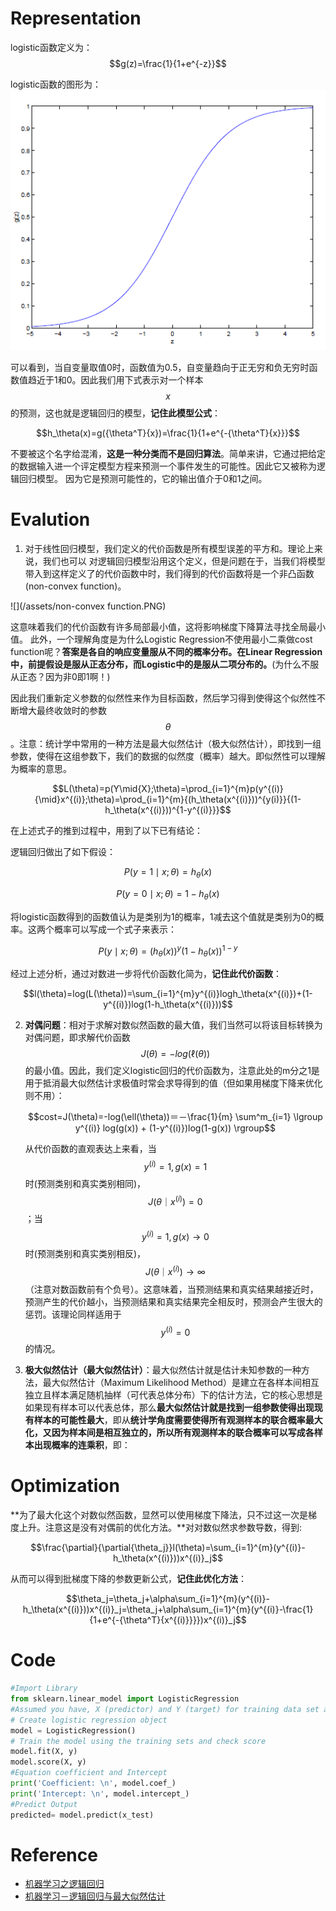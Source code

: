# Representation

logistic函数定义为：$$g(z)=\frac{1}{1+e^{-z}}$$

logistic函数的图形为：
![](/assets/logistic-function.png)

可以看到，当自变量取值0时，函数值为0.5，自变量趋向于正无穷和负无穷时函数值趋近于1和0。因此我们用下式表示对一个样本$$x$$的预测，这也就是逻辑回归的模型，**记住此模型公式**：

$$h_\theta(x)=g({\theta^T}{x})=\frac{1}{1+e^{-{\theta^T}{x}}}$$

不要被这个名字给混淆，**这是一种分类而不是回归算法**。简单来讲，它通过把给定的数据输入进一个评定模型方程来预测一个事件发生的可能性。因此它又被称为逻辑回归模型。 因为它是预测可能性的，它的输出值介于0和1之间。

# Evalution

1. 对于线性回归模型，我们定义的代价函数是所有模型误差的平方和。理论上来说，我们也可以
  对逻辑回归模型沿用这个定义，但是问题在于，当我们将模型带入到这样定义了的代价函数中时，我们得到的代价函数将是一个非凸函数\(non-convex function\)。

  ![](/assets/non-convex function.PNG)

  这意味着我们的代价函数有许多局部最小值，这将影响梯度下降算法寻找全局最小值。
   此外，一个理解角度是为什么Logistic Regression不使用最小二乘做cost function呢？**答案是各自的响应变量服从不同的概率分布。在Linear Regression中，前提假设是服从正态分布，而Logistic中的是服从二项分布的。**(为什么不服从正态？因为非0即1啊！)

  因此我们重新定义参数的似然性来作为目标函数，然后学习得到使得这个似然性不断增大最终收敛时的参数$$\theta$$。注意：统计学中常用的一种方法是最大似然估计（极大似然估计），即找到一组参数，使得在这组参数下，我们的数据的似然度（概率）越大。即似然性可以理解为概率的意思。

  $$L(\theta)=p(Y\mid{X};\theta)=\prod_{i=1}^{m}p(y^{(i)}{\mid}x^{(i)};\theta)=\prod_{i=1}^{m}{(h_\theta(x^{(i)}))^{y(i)}}{(1-h_\theta(x^{(i)}))^{1-y^{(i)}}}$$

  在上述式子的推到过程中，用到了以下已有结论：

  逻辑回归做出了如下假设：

  $$P(y=1{\mid}{x};{\theta})=h_\theta(x)$$

  $$P(y=0{\mid}{x};{\theta})=1-h_\theta(x)$$

  将logistic函数得到的函数值认为是类别为1的概率，1减去这个值就是类别为0的概率。这两个概率可以写成一个式子来表示：

  $$P(y{\mid}{x};{\theta})={(h_\theta(x))}^{y}{(1-h_\theta(x))}^{1-y}$$

  经过上述分析，通过对数进一步将代价函数化简为，**记住此代价函数**：

  $$l(\theta)=log(L(\theta))=\sum_{i=1}^{m}y^{(i)}logh_\theta(x^{(i)})+(1-y^{(i)})log(1-h_\theta(x^{(i)}))$$

2. **对偶问题**：相对于求解对数似然函数的最大值，我们当然可以将该目标转换为对偶问题，即求解代价函数
$$J(\theta)=-log(\ell(\theta))$$的最小值。因此，我们定义logistic回归的代价函数为，注意此处的m分之1是用于抵消最大似然估计求极值时常会求导得到的值（但如果用梯度下降来优化则不用）：

    $$cost=J(\theta)=-log(\ell(\theta))＝－\frac{1}{m} \sum^m_{i=1} \lgroup y^{(i)} log(g(x)) + (1-y^{(i)})log(1-g(x)) \rgroup$$
    
    从代价函数的直观表达上来看，当$$y^{(i)}=1, g(x)=1$$时(预测类别和真实类别相同)，$$J(\theta｜x^{(i)})=0$$
；当$$y^{(i)}=1, g(x) \rightarrow 0$$时(预测类别和真实类别相反)，$$J(\theta｜x^{(i)}) \rightarrow \infty$$（注意对数函数前有个负号）。这意味着，当预测结果和真实结果越接近时，预测产生的代价越小，当预测结果和真实结果完全相反时，预测会产生很大的惩罚。该理论同样适用于$$y^{(i)}=0$$的情况。

3. **极大似然估计（最大似然估计）**：最大似然估计就是估计未知参数的一种方法，最大似然估计（Maximum Likelihood Method）是建立在各样本间相互独立且样本满足随机抽样（可代表总体分布）下的估计方法，它的核心思想是如果现有样本可以代表总体，那么**最大似然估计就是找到一组参数使得出现现有样本的可能性最大**，即从**统计学角度需要使得所有观测样本的联合概率最大化，又因为样本间是相互独立的，所以所有观测样本的联合概率可以写成各样本出现概率的连乘积**，即：


# Optimization

**为了最大化这个对数似然函数，显然可以使用梯度下降法，只不过这一次是梯度上升。注意这是没有对偶前的优化方法。**对对数似然求参数导数，得到:

$$\frac{\partial}{\partial{\theta_j}}l(\theta)=\sum_{i=1}^{m}(y^{(i)}-h_\theta(x^{(i)}))x^{(i)}_j$$

从而可以得到批梯度下降的参数更新公式，**记住此优化方法**：

$$\theta_j=\theta_j+\alpha\sum_{i=1}^{m}(y^{(i)}-h_\theta(x^{(i)}))x^{(i)}_j=\theta_j+\alpha\sum_{i=1}^{m}(y^{(i)}-\frac{1}{1+e^{-{\theta^T}{x^{(i)}}}})x^{(i)}_j$$

# Code

```python
#Import Library
from sklearn.linear_model import LogisticRegression
#Assumed you have, X (predictor) and Y (target) for training data set and x_test(predictor) of test_dataset
# Create logistic regression object
model = LogisticRegression()
# Train the model using the training sets and check score
model.fit(X, y)
model.score(X, y)
#Equation coefficient and Intercept
print('Coefficient: \n', model.coef_)
print('Intercept: \n', model.intercept_)
#Predict Output
predicted= model.predict(x_test)
```

# Reference

- [机器学习之逻辑回归](http://zhikaizhang.cn/2016/06/10/%E6%9C%BA%E5%99%A8%E5%AD%A6%E4%B9%A0%E4%B9%8B%E9%80%BB%E8%BE%91%E5%9B%9E%E5%BD%92/?utm_source=tuicool&utm_medium=referral)
- [机器学习－逻辑回归与最大似然估计](http://www.hanlongfei.com/%E6%9C%BA%E5%99%A8%E5%AD%A6%E4%B9%A0/2015/08/05/mle)
